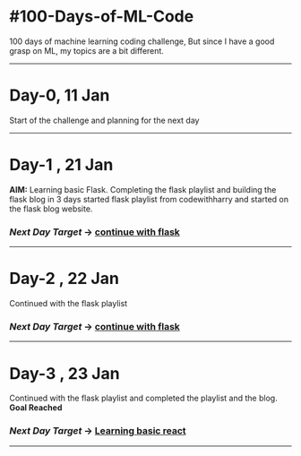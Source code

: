 # #100-Days-of-ML-Code
100 days of machine learning coding challenge, But since I have a good grasp on ML, my topics are a bit different. 
<hr>

# Day-0, 11 Jan 
Start of the challenge and planning for the next day
<hr>

# Day-1 , 21 Jan 
**AIM:** Learning basic Flask. Completing the flask playlist and building the flask blog in 3 days
started flask playlist from codewithharry and started on the flask blog website.<br>
### *Next Day Target* -> <u>continue with flask</u>
<hr>

# Day-2 , 22 Jan
Continued with the flask playlist<br>
### *Next Day Target* -> <u>continue with flask</u>
<hr>

# Day-3 , 23 Jan
Continued with the flask playlist and completed the playlist and the blog.<br>
**Goal Reached**<br>
### *Next Day Target* -> <u>Learning basic react</u>
<hr>
